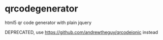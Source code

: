 # qrcodegenerator

html5 qr code generator with plain jquery

DEPRECATED, use https://github.com/andrewtheguy/qrcodeionic instead
